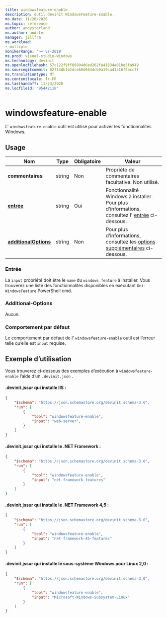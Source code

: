 ```yaml
---
title: windowsfeature-enable
description: outil devinit WindowsFeature-Enable.
ms.date: 11/20/2020
ms.topic: reference
author: andysterland
ms.author: andster
manager: jillfra
ms.workload:
- multiple
monikerRange: '>= vs-2019'
ms.prod: visual-studio-windows
ms.technology: devinit
ms.openlocfilehash: 57c122f9ff86994d6ed262fa41834a01be5fa949
ms.sourcegitcommit: 02f14db142dce68d084dcb0a19ca41a16f5bccff
ms.translationtype: MT
ms.contentlocale: fr-FR
ms.lasthandoff: 11/23/2020
ms.locfileid: "95442118"
---
```

# <a name="windowsfeature-enable"></a>windowsfeature-enable

L' `windowsfeature-enable` outil est utilisé pour activer les fonctionnalités Windows.

## <a name="usage"></a>Usage

| Nom                                             | Type   | Obligatoire | Valeur                                                                    |
|--------------------------------------------------|--------|----------|--------------------------------------------------------------------------|
| **commentaires**                                     | string | Non       | Propriété de commentaires facultative. Non utilisé.                                    |
| [**entrée**](#input)                              | string | Oui      | Fonctionnalité Windows à installer. Pour plus d’informations, consultez l' [entrée](#input) ci-dessous.   |
| [**additionalOptions**](#additional-options)     | string | Non       | Pour plus d’informations, consultez les [options supplémentaires](#additional-options) ci-dessous.         |

### <a name="input"></a>Entrée

La `input` propriété doit être le `name` du `windows feature` à installer. Vous trouverez une liste des fonctionnalités disponibles en exécutant `Get-WindowsFeature` PowerShell cmd.

### <a name="additional-options"></a>Additional-Options

Aucun.

### <a name="default-behavior"></a>Comportement par défaut

Le comportement par défaut de l' `windowsfeature-enable` outil est l’erreur telle qu’elle est `input` requise.

## <a name="example-usage"></a>Exemple d’utilisation
Vous trouverez ci-dessous des exemples d’exécution à `windowsfeature-enable` l’aide d’un `.devinit.json` .

#### <a name="devinitjson-that-will-install-iis"></a>.devinit.jssur qui installe IIS :
```json
{
    "$schema": "https://json.schemastore.org/devinit.schema-3.0",
    "run": [
        {
            "tool": "windowsfeature-enable",
            "input": "web-server",
        }
    ]
}
```

#### <a name="devinitjson-that-will-install-the-net-framework"></a>.devinit.jssur qui installe le .NET Framework :
```json
{
    "$schema": "https://json.schemastore.org/devinit.schema-3.0",
    "run": [
        {
            "tool": "windowsfeature-enable",
            "input": "net-framework-features"
        }
    ]
}
```

#### <a name="devinitjson-that-will-install-the-net-framework-45"></a>.devinit.jssur qui installe le .NET Framework 4,5 :
```json
{
    "$schema": "https://json.schemastore.org/devinit.schema-3.0",
    "run": [
        {
            "tool": "windowsfeature-enable",
            "input": "net-framework-45-features"
        }
    ]
}
```

#### <a name="devinitjson-that-will-install-the-windows-subsystem-for-linux-20"></a>.devinit.jssur qui installe le sous-système Windows pour Linux 2,0 :
```json
{
    "$schema": "https://json.schemastore.org/devinit.schema-3.0",
    "run": [
        {
            "tool": "windowsfeature-enable",
            "input": "Microsoft-Windows-Subsystem-Linux"
        }
    ]
}
```

